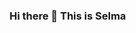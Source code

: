 ### Hi there 👋 This is Selma

<!--
**selmaesen/selmaesen** is a ✨ _special_ ✨ repository because its `README.md` (this file) appears on your GitHub profile.

Here are some ideas to get you started:

- 🔭 I’m currently working on an NLP usecase
- 🌱 I’m currently learning NLP
- 💬 Ask me about ML, pandas, preprocessing 
- 📫 How to reach me: [LinkedIn](www.linkedin.com/in/meryem-selma-esen)
- :heart_eyes: I love cooking, traveling, 
- ⚡ Fun fact: ...
-->
